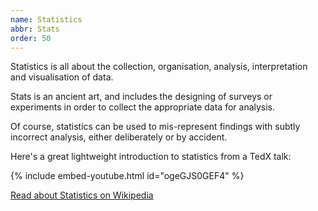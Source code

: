 ```yaml
---
name: Statistics
abbr: Stats
order: 50
---
```


Statistics is all about the collection, organisation, analysis, interpretation and visualisation of data.

Stats is an ancient art, and includes the designing of surveys or experiments in order to collect the appropriate data for analysis.

<!--more-->

Of course, statistics can be used to mis-represent findings with subtly incorrect analysis, either deliberately or by accident.

Here's a great lightweight introduction to statistics from a TedX talk:

{% include embed-youtube.html id="ogeGJS0GEF4" %}

<a class="btn btn-dark mt-4" href="https://en.wikipedia.org/wiki/Statistics">Read about Statistics on Wikipedia</a>